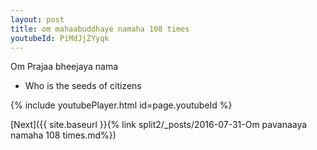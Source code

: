 ```yaml
---
layout: post
title: om mahaabuddhaye namaha 108 times
youtubeId: PiMdJjZYyqk
---
```

 
 
Om Prajaa bheejaya nama 
 
 -  Who is the seeds of citizens 
 
  
 
  
 
 
 
 
 
 


{% include youtubePlayer.html id=page.youtubeId %}
 
[Next]({{ site.baseurl }}{% link  split2/_posts/2016-07-31-Om pavanaaya namaha 108 times.md%})
 
